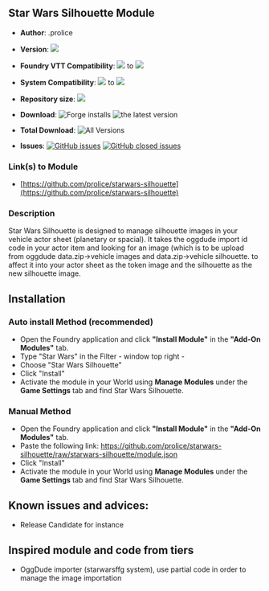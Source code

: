
## Star Wars Silhouette Module

* **Author**: .prolice
* **Version**: ![](https://img.shields.io/github/v/release/prolice/starwars-silhouette?color=green&label=SW-Silhouette)
* **Foundry VTT Compatibility**: ![](https://img.shields.io/badge/Foundry-v10-informational) to ![](https://img.shields.io/badge/Foundry-v11.313-informational)

* **System Compatibility**: ![](https://img.shields.io/badge/Starwarsffg-v1.801-orange) to ![](https://img.shields.io/badge/Starwarsffg-v1.801-orange) 
* **Repository size**: ![](https://img.shields.io/github/repo-size/prolice/starwars-silhouette)
* **Download**: ![Forge installs](https://img.shields.io/badge/dynamic/json?label=Forge%20Installs&query=package.installs&suffix=%25&url=https%3A%2F%2Fforge-vtt.com%2Fapi%2Fbazaar%2Fpackage%2Fstarwars-silhouette)
				![the latest version](https://img.shields.io/github/downloads/prolice/starwars-silhouette/latest/total) 
				
* **Total Download**: ![All Versions](https://img.shields.io/github/downloads/prolice/starwars-silhouette/total) 
		
* **Issues**:
		[![GitHub issues](https://img.shields.io/github/issues/prolice/starwars-silhouette/bug.svg)](https://GitHub.com/prolice/starwars-silhouette/issues/)
		[![GitHub closed issues](https://img.shields.io/github/issues-closed-raw/prolice/starwars-silhouette/bug.svg)](https://GitHub.com/prolice/starwars-silhouette/issues-closed-raw/)
### Link(s) to Module
* [https://github.com/prolice/starwars-silhouette](https://github.com/prolice/starwars-silhouette)

### Description 
Star Wars Silhouette is designed to manage silhouette images in your vehicle actor sheet (planetary or spacial).
It takes the oggdude import id code in your actor item and looking for an image (which is to be upload from oggdude data.zip->vehicle images and data.zip->vehicle silhouette.
to affect it into your actor sheet as the token image and the silhouette as the new silhouette image.

## Installation
### Auto install Method (recommended)
* Open the Foundry application and click **"Install Module"** in the **"Add-On Modules"** tab.
* Type "Star Wars" in the Filter - window top right - 
* Choose "Star Wars Silhouette"
* Click "Install"
* Activate the module in your World using **Manage Modules** under the **Game Settings** tab and find Star Wars Silhouette.

### Manual Method
* Open the Foundry application and click **"Install Module"** in the **"Add-On Modules"** tab.
* Paste the following link: https://github.com/prolice/starwars-silhouette/raw/starwars-silhouette/module.json
* Click "Install" 
* Activate the module in your World using **Manage Modules** under the **Game Settings** tab and find Star Wars Silhouette.

## Known issues and advices:
* Release Candidate for instance

## Inspired module and code from tiers
* OggDude importer (starwarsffg system), use partial code in order to manage the image importation

